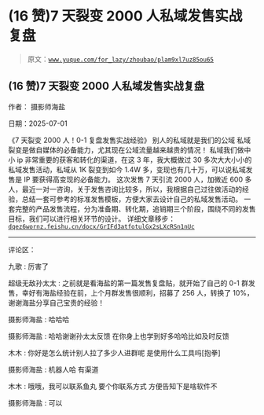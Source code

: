 # (16 赞)7 天裂变 2000 人私域发售实战复盘

> 原文：[`www.yuque.com/for_lazy/zhoubao/plam9xl7uz85ou65`](https://www.yuque.com/for_lazy/zhoubao/plam9xl7uz85ou65)

## (16 赞)7 天裂变 2000 人私域发售实战复盘

作者： 摄影师海盐

日期：2025-07-01

《7 天裂变 2000 人！0-1 复盘发售实战经验》 别人的私域就是我们的公域 私域裂变是做自媒体的必备能力，尤其现在公域流量越来越贵的情况！
私域我们做中小 ip 非常重要的获客和转化的渠道，在这 3 年，我大概做过 30 多次大大小小的私域发售活动，私域从 1K 裂变到如今 1.4W 多，变现也有几十万，可以说私域发售是 IP 要获得高变现的必备能力。
这次发售 7 天引流 2000 人，加微近 600 多人，最近一对一咨询，关于发售咨询比较多，所以，我根据自己过往做活动的经验，总结一套可参考的标准发售模板，方便大家去设计自己的私域发售活动。
一套完整的产品发售流程，分为准备期、转化期，追销期三个阶段，围绕不同的发售目标，我们可以进行相关环节的设计。 详细文章移步： [`dqez6wornz.feishu.cn/docx/GrIFd3atfotulGx2sLXcRSn1nUc`](https://dqez6wornz.feishu.cn/docx/GrIFd3atfotulGx2sLXcRSn1nUc)

* * *

评论区：

九歌 : 厉害了

超级无敌孙太太 : 之前就是看海盐的第一篇发售复盘贴，就开始了自己的 0-1 群发售，幸好有海盐经验在前，上个月群发售很顺利，招募了 256 人，转换了 10%，谢谢海盐分享自己宝贵的经验！

摄影师海盐 : 哈哈哈

摄影师海盐 : 哈哈谢谢孙太太反馈 在你身上也学到好多哈哈比如及时反馈

木木 : 你好是怎么统计别人拉了多少人进群呢 是使用什么工具吗[抱拳]

摄影师海盐 : 机器人哈 有渠道

木木 : 哦哦，我可以联系鱼丸 要个你联系方式 方便告知下是啥软件不

摄影师海盐 : 可以